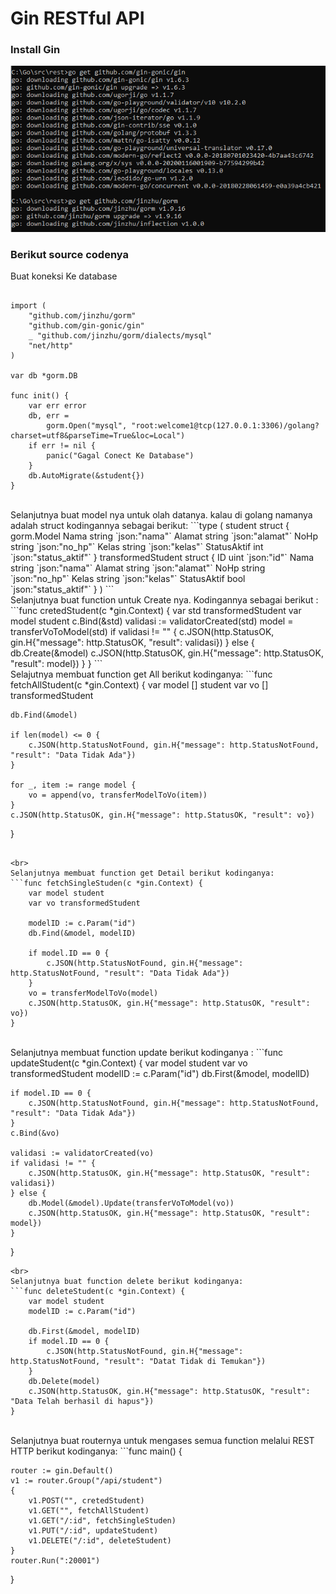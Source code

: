 <h1>Gin RESTful API</h1>
<h3>Install Gin</h3>
<img src="img/9.png">
<h3>Berikut source codenya</h3>
Buat koneksi Ke database

```package main

import (
	"github.com/jinzhu/gorm"
	"github.com/gin-gonic/gin"
	_ "github.com/jinzhu/gorm/dialects/mysql"
	"net/http"
)

var db *gorm.DB

func init() {
	var err error
	db, err =
		gorm.Open("mysql", "root:welcome1@tcp(127.0.0.1:3306)/golang?charset=utf8&parseTime=True&loc=Local")
	if err != nil {
		panic("Gagal Conect Ke Database")
	}
	db.AutoMigrate(&student{})
}
```
<br>
Selanjutnya buat model nya untuk olah datanya. kalau di golang namanya adalah struct
kodingannya sebagai berikut:
```type (
	student struct {
		gorm.Model
		Nama        string `json:"nama"`
		Alamat      string `json:"alamat"`
		NoHp        string `json:"no_hp"`
		Kelas       string `json:"kelas"`
		StatusAktif int    `json:"status_aktif"`
	}
	transformedStudent struct {
		ID          uint   `json:"id"`
		Nama        string `json:"nama"`
		Alamat      string `json:"alamat"`
		NoHp        string `json:"no_hp"`
		Kelas       string `json:"kelas"`
		StatusAktif bool   `json:"status_aktif"`
	}
)
```
<br>
Selanjutnya  buat function untuk Create nya. Kodingannya sebagai berikut :
```func cretedStudent(c *gin.Context) {
	var std transformedStudent
	var model student
	c.Bind(&std)
	validasi := validatorCreated(std)
	model = transferVoToModel(std)
	if validasi != "" {
		c.JSON(http.StatusOK, gin.H{"message": http.StatusOK, "result": validasi})
	} else {
		db.Create(&model)
		c.JSON(http.StatusOK, gin.H{"message": http.StatusOK, "result": model})
	}
}
```
<br>
Selajutnya membuat function get All berikut kodinganya:
```func fetchAllStudent(c *gin.Context) {
	var model [] student
	var vo [] transformedStudent

	db.Find(&model)

	if len(model) <= 0 {
		c.JSON(http.StatusNotFound, gin.H{"message": http.StatusNotFound, "result": "Data Tidak Ada"})
	}

	for _, item := range model {
		vo = append(vo, transferModelToVo(item))
	}
	c.JSON(http.StatusOK, gin.H{"message": http.StatusOK, "result": vo})
}
```

<br>
Selanjutnya membuat function get Detail berikut kodinganya:
```func fetchSingleStuden(c *gin.Context) {
	var model student
	var vo transformedStudent

	modelID := c.Param("id")
	db.Find(&model, modelID)

	if model.ID == 0 {
		c.JSON(http.StatusNotFound, gin.H{"message": http.StatusNotFound, "result": "Data Tidak Ada"})
	}
	vo = transferModelToVo(model)
	c.JSON(http.StatusOK, gin.H{"message": http.StatusOK, "result": vo})
}
```
<br>
Selanjutnya membuat function update berikut kodinganya :
```func updateStudent(c *gin.Context) {
	var model student
	var vo transformedStudent
	modelID := c.Param("id")
	db.First(&model, modelID)

	if model.ID == 0 {
		c.JSON(http.StatusNotFound, gin.H{"message": http.StatusNotFound, "result": "Data Tidak Ada"})
	}
	c.Bind(&vo)

	validasi := validatorCreated(vo)
	if validasi != "" {
		c.JSON(http.StatusOK, gin.H{"message": http.StatusOK, "result": validasi})
	} else {
		db.Model(&model).Update(transferVoToModel(vo))
		c.JSON(http.StatusOK, gin.H{"message": http.StatusOK, "result": model})
	}
}
```
<br>
Selanjutnya buat function delete berikut kodinganya:
```func deleteStudent(c *gin.Context) {
	var model student
	modelID := c.Param("id")

	db.First(&model, modelID)
	if model.ID == 0 {
		c.JSON(http.StatusNotFound, gin.H{"message": http.StatusNotFound, "result": "Datat Tidak di Temukan"})
	}
	db.Delete(model)
	c.JSON(http.StatusOK, gin.H{"message": http.StatusOK, "result": "Data Telah berhasil di hapus"})
}
```
<br>
Selanjutnya buat routernya untuk mengases semua function melalui REST HTTP berikut kodinganya:
```func main() {

	router := gin.Default()
	v1 := router.Group("/api/student")
	{
		v1.POST("", cretedStudent)
		v1.GET("", fetchAllStudent)
		v1.GET("/:id", fetchSingleStuden)
		v1.PUT("/:id", updateStudent)
		v1.DELETE("/:id", deleteStudent)
	}
	router.Run(":20001")
}
```